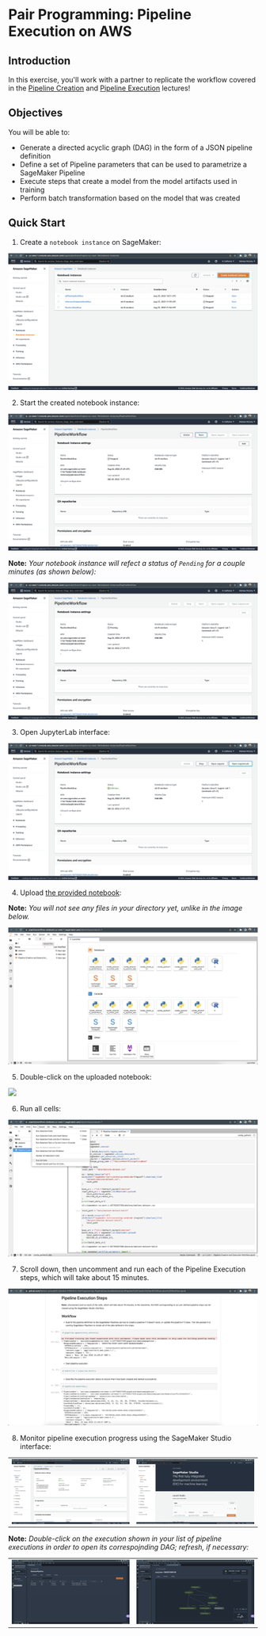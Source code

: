 # Pair Programming: Pipeline Execution on AWS

## Introduction

In this exercise, you'll work with a partner to replicate the workflow covered in the [Pipeline Creation](https://github.com/flatiron-school/DS-Deloitte-07062022-Architecting-Pipelines-with-AWS/blob/main/Pipeline%20Creation.ipynb) and [Pipeline Execution](https://github.com/flatiron-school/DS-Deloitte-07062022-Architecting-Pipelines-with-AWS/blob/main/Pipeline%20Execution.ipynb) lectures!

## Objectives

You will be able to:

- Generate a directed acyclic graph (DAG) in the form of a JSON pipeline definition
- Define a set of Pipeline parameters that can be used to parametrize a SageMaker Pipeline
- Execute steps that create a model from the model artifacts used in training
- Perform batch transformation based on the model that was created

## Quick Start

1. Create a `notebook instance` on SageMaker:

![](./images/create-notebook.png)

2. Start the created notebook instance:

![](./images/start-notebook.png)

**Note:** *Your notebook instance will refect a status of `Pending` for a couple minutes (as shown below):*

![](./images/pending.png)

3. Open JupyterLab interface:

![](./images/open-jupyter.png)

4. Upload [the provided notebook](https://github.com/flatiron-school/DS-Deloitte-07062022-PairProgramming-PipelineExecution/blob/solution/Pipeline%20Creation%20and%20Execution%20Workflow.ipynb):

**Note:** *You will not see any files in your directory yet, unlike in the image below.*

![](./images/upload.png)

5. Double-click on the uploaded notebook:

![](.images/open-notebook.png)

6. Run all cells:

![](./images/run-cells.png)

7. Scroll down, then uncomment and run each of the Pipeline Execution steps, which will take about 15 minutes.

![](./images/pipeline-execution-steps.png)

8. Monitor pipeline execution progress using the SageMaker Studio interface:

<table>
    <tr>
        <td>
            <img src="./images/studio.png"/> 
        </td>
        <td>
            <img src="./images/open-studio.png"/>
        </td>
    </tr>
</table>

**Note:** *Double-click on the execution shown in your list of pipeline executions in order to open its correspojnding DAG; refresh, if necessary:*

<table>
    <tr>
        <td>
            <img src="./images/studio-interface-1.png"/> 
        </td>
        <td>
            <img src="./images/studio-interface-2.png"/>
        </td>
    </tr>
</table>
